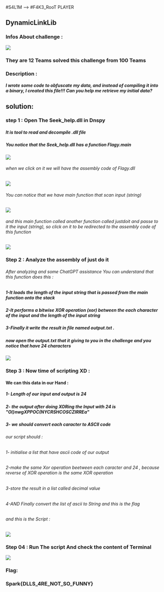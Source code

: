 #S4L1M --> #F4K3_RooT PLAYER

## DynamicLinkLib  	

### Infos About challenge : 

![](Screenshot/P1.png)

### They are 12 Teams solved this challenge from 100 Teams


### Description : 

##### I wrote some code to obfuscate my data, and instead of compiling it into a binary, I created this file!!! Can you help me retrieve my initial data?


## solution:



### step 1 : Open The Seek_help.dll  in Dnspy 

##### It is tool to read and decompile .dll file 


##### You notice that the Seek_help.dll has a function Flagy.main
![](Screenshot/P2.png)

###### when we click on it we will have the assembly code of Flagy.dll 


![](Screenshot/P3.png)




###### You can notice that we have main function that scan input (string)  

![](Screenshot/P5.png)


###### and  this main function called another function called justdoit and passe to it the input (string), so click on it to be redirected to the assembly code of this function 

![](Screenshot/P4.png)



### Step 2 : Analyze the assembly of just do it 

###### After analyzing and some ChatGPT assistance You can understand that this function does this :  

   ##### 1-It loads the length of the input string that is passed from the main function onto the stack
   ##### 2-It performs a bitwise XOR operation (xor) between the each character of the input and the length of the input string
   ##### 3-Finally it write the result in file named output.txt .
  
   
##### now open the output.txt that it giving to you in the challenge and you notice that have 24 characters  


![](Screenshot/P5.png)

### Step 3 : Now time of scripting XD : 
#### We can this data in our Hand : 
##### 1- Length of our input and output is 24 
##### 2- the output after doing XORing the Input with 24 is "Ol}nwgXPPOC(NYCRSHCOSCZIRREa"
##### 3- we should convert each caracter to ASCII code 

###### our script should : 
###### 1- initialise a list that have ascii code of our output 
###### 2-make the same Xor operation beetween each caracter and 24 , because reverse of XOR operation is the same XOR operation
###### 3-store the result in a list called decimal value 
###### 4-AND Finally  convert the list of ascii to String and this is the flag 




###### and this is the Script : 


![](Screenshot/P6.png)



### Step 04  : Run The script And check the content of Terminal  



![](Screenshot/P7.png)


### Flag:

### Spark{DLLS_4RE_NOT_SO_FUNNY}

